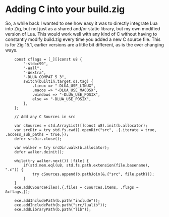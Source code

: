 # Adding C into your build.zig

So, a while back I wanted to see how easy it was to directly integrate Lua into Zig, but not just as a shared and/or static library, but my own modified version of Lua. This would work well with any kind of C without having to constantly modify build.zig every time you added a new C source file. This is for Zig 15.1, earlier versions are a little bit different, as is the ever changing ways.

```zig
    const cflags = [_][]const u8 {
        "-std=c99",
        "-Wall",
        "-Wextra",
        "-DLUA_COMPAT_5_3",
        switch(builtin.target.os.tag) {
            .linux => "-DLUA_USE_LINUX",
            .macos => "-DLUA_USE_MACOSX",
            .windows => "-DLUA_USE_POSIX",
            else => "-DLUA_USE_POSIX",
        },
    };

    // Add any C Sources in src

    var cSources = std.ArrayList([]const u8).init(b.allocator);
    var srcDir = try std.fs.cwd().openDir("src", .{.iterate = true, .access_sub_paths = true,});
    defer srcDir.close();

    var walker = try srcDir.walk(b.allocator);
    defer walker.deinit();

    while(try walker.next()) |file| {
        if(std.mem.eql(u8, std.fs.path.extension(file.basename), ".c")) {
            try cSources.append(b.pathJoin(&.{"src", file.path}));
        }
    }
    exe.addCSourceFiles(.{.files = cSources.items, .flags = &cflags,});
    
    exe.addIncludePath(b.path("include"));
    exe.addIncludePath(b.path("src/lualib"));
    exe.addLibraryPath(b.path("lib"));
```
